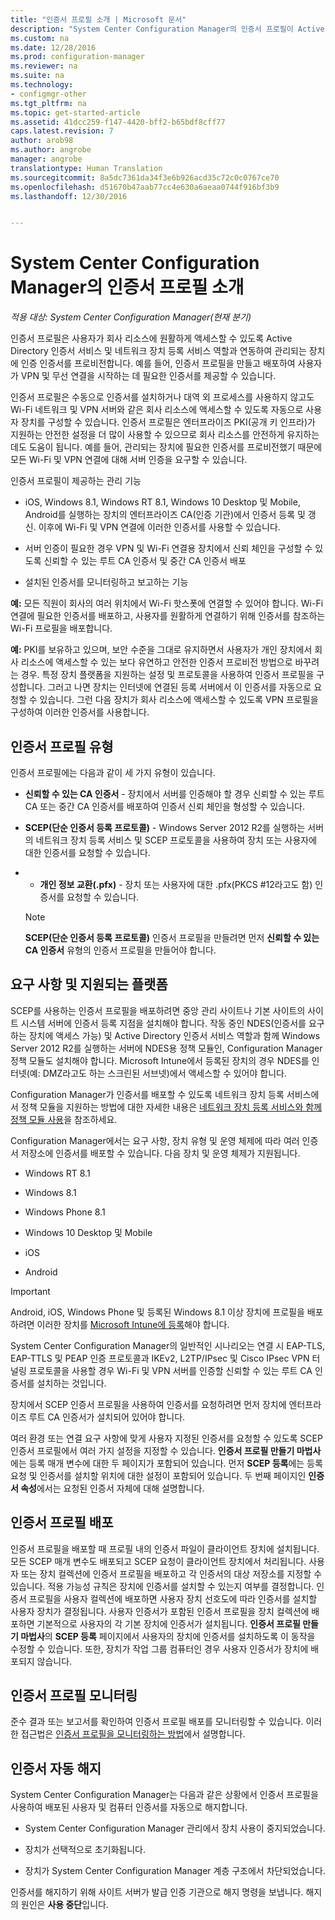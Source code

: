```yaml
---
title: "인증서 프로필 소개 | Microsoft 문서"
description: "System Center Configuration Manager의 인증서 프로필이 Active Directory 인증서 서비스에서 작동하는 방식을 알아봅니다."
ms.custom: na
ms.date: 12/28/2016
ms.prod: configuration-manager
ms.reviewer: na
ms.suite: na
ms.technology:
- configmgr-other
ms.tgt_pltfrm: na
ms.topic: get-started-article
ms.assetid: 41dcc259-f147-4420-bff2-b65bdf8cff77
caps.latest.revision: 7
author: arob98
ms.author: angrobe
manager: angrobe
translationtype: Human Translation
ms.sourcegitcommit: 8a5dc7361da34f3e6b926acd35c72c0c0767ce70
ms.openlocfilehash: d51670b47aab77cc4e630a6aeaa0744f916bf3b9
ms.lasthandoff: 12/30/2016


---
```

# <a name="introduction-to-certificate-profiles-in-system-center-configuration-manager"></a>System Center Configuration Manager의 인증서 프로필 소개

*적용 대상: System Center Configuration Manager(현재 분기)*


인증서 프로필은 사용자가 회사 리소스에 원활하게 액세스할 수 있도록 Active Directory 인증서 서비스 및 네트워크 장치 등록 서비스 역할과 연동하여 관리되는 장치에 인증 인증서를 프로비전합니다. 예를 들어, 인증서 프로필을 만들고 배포하여 사용자가 VPN 및 무선 연결을 시작하는 데 필요한 인증서를 제공할 수 있습니다. 

인증서 프로필은 수동으로 인증서를 설치하거나 대역 외 프로세스를 사용하지 않고도 Wi-Fi 네트워크 및 VPN 서버와 같은 회사 리소스에 액세스할 수 있도록 자동으로 사용자 장치를 구성할 수 있습니다. 인증서 프로필은 엔터프라이즈 PKI(공개 키 인프라)가 지원하는 안전한 설정을 더 많이 사용할 수 있으므로 회사 리소스를 안전하게 유지하는 데도 도움이 됩니다. 예를 들어, 관리되는 장치에 필요한 인증서를 프로비전했기 때문에 모든 Wi-Fi 및 VPN 연결에 대해 서버 인증을 요구할 수 있습니다.   

인증서 프로필이 제공하는 관리 기능  

-   iOS, Windows 8.1, Windows RT 8.1, Windows 10 Desktop 및 Mobile, Android를 실행하는 장치의 엔터프라이즈 CA(인증 기관)에서 인증서 등록 및 갱신. 이후에 Wi-Fi 및 VPN 연결에 이러한 인증서를 사용할 수 있습니다.  

-   서버 인증이 필요한 경우 VPN 및 Wi-Fi 연결용 장치에서 신뢰 체인을 구성할 수 있도록 신뢰할 수 있는 루트 CA 인증서 및 중간 CA 인증서 배포  

-   설치된 인증서를 모니터링하고 보고하는 기능  

**예:** 모든 직원이 회사의 여러 위치에서 Wi-Fi 핫스폿에 연결할 수 있어야 합니다. Wi-Fi 연결에 필요한 인증서를 배포하고, 사용자를 원활하게 연결하기 위해 인증서를 참조하는 Wi-Fi 프로필을 배포합니다.  

**예:** PKI를 보유하고 있으며, 보안 수준을 그대로 유지하면서 사용자가 개인 장치에서 회사 리소스에 액세스할 수 있는 보다 유연하고 안전한 인증서 프로비전 방법으로 바꾸려는 경우. 특정 장치 플랫폼을 지원하는 설정 및 프로토콜을 사용하여 인증서 프로필을 구성합니다. 그러고 나면 장치는 인터넷에 연결된 등록 서버에서 이 인증서를 자동으로 요청할 수 있습니다. 그런 다음 장치가 회사 리소스에 액세스할 수 있도록 VPN 프로필을 구성하여 이러한 인증서를 사용합니다.  

## <a name="types-of-certificate-profiles"></a>인증서 프로필 유형  
 인증서 프로필에는 다음과 같이 세 가지 유형이 있습니다.  

-   **신뢰할 수 있는 CA 인증서** - 장치에서 서버를 인증해야 할 경우 신뢰할 수 있는 루트 CA 또는 중간 CA 인증서를 배포하여 인증서 신뢰 체인을 형성할 수 있습니다.  

-   **SCEP(단순 인증서 등록 프로토콜)** - Windows Server 2012 R2를 실행하는 서버의 네트워크 장치 등록 서비스 및 SCEP 프로토콜을 사용하여 장치 또는 사용자에 대한 인증서를 요청할 수 있습니다.
-   -   **개인 정보 교환(.pfx)** - 장치 또는 사용자에 대한 .pfx(PKCS #12라고도 함) 인증서를 요청할 수 있습니다.

    > [!NOTE]  
    >  **SCEP(단순 인증서 등록 프로토콜)** 인증서 프로필을 만들려면 먼저 **신뢰할 수 있는 CA 인증서** 유형의 인증서 프로필을 만들어야 합니다.  

## <a name="requirements-and-supported-platforms"></a>요구 사항 및 지원되는 플랫폼  
 SCEP를 사용하는 인증서 프로필을 배포하려면 중앙 관리 사이트나 기본 사이트의 사이트 시스템 서버에 인증서 등록 지점을 설치해야 합니다. 작동 중인 NDES(인증서를 요구하는 장치에 액세스 가능) 및 Active Directory 인증서 서비스 역할과 함께 Windows Server 2012 R2를 실행하는 서버에 NDES용 정책 모듈인, Configuration Manager 정책 모듈도 설치해야 합니다. Microsoft Intune에서 등록된 장치의 경우 NDES를 인터넷(예: DMZ라고도 하는 스크린된 서브넷)에서 액세스할 수 있어야 합니다.  

 Configuration Manager가 인증서를 배포할 수 있도록 네트워크 장치 등록 서비스에서 정책 모듈을 지원하는 방법에 대한 자세한 내용은 [네트워크 장치 등록 서비스와 함께 정책 모듈 사용](http://go.microsoft.com/fwlink/p/?LinkId=328657)을 참조하세요.  

 Configuration Manager에서는 요구 사항, 장치 유형 및 운영 체제에 따라 여러 인증서 저장소에 인증서를 배포할 수 있습니다. 다음 장치 및 운영 체제가 지원됩니다.  

-   Windows RT 8.1  

-   Windows 8.1  

-   Windows Phone 8.1  

-   Windows 10 Desktop 및 Mobile  

-   iOS  

-   Android  

> [!IMPORTANT]  
>  Android, iOS, Windows Phone 및 등록된 Windows 8.1 이상 장치에 프로필을 배포하려면 이러한 장치를 [Microsoft Intune에 등록](https://technet.microsoft.com/en-us/library/dn646962.aspx)해야 합니다.   

System Center Configuration Manager의 일반적인 시나리오는 연결 시 EAP-TLS, EAP-TTLS 및 PEAP 인증 프로토콜과 IKEv2, L2TP/IPsec 및 Cisco IPsec VPN 터널링 프로토콜을 사용할 경우 Wi-Fi 및 VPN 서버를 인증할 신뢰할 수 있는 루트 CA 인증서를 설치하는 것입니다.  

장치에서 SCEP 인증서 프로필을 사용하여 인증서를 요청하려면 먼저 장치에 엔터프라이즈 루트 CA 인증서가 설치되어 있어야 합니다.  

여러 환경 또는 연결 요구 사항에 맞게 사용자 지정된 인증서를 요청할 수 있도록 SCEP 인증서 프로필에서 여러 가지 설정을 지정할 수 있습니다. **인증서 프로필 만들기 마법사** 에는 등록 매개 변수에 대한 두 페이지가 포함되어 있습니다. 먼저 **SCEP 등록**에는 등록 요청 및 인증서를 설치할 위치에 대한 설정이 포함되어 있습니다. 두 번째 페이지인 **인증서 속성**에서는 요청된 인증서 자체에 대해 설명합니다.  

## <a name="deploying-certificate-profiles"></a>인증서 프로필 배포  
 인증서 프로필을 배포할 때 프로필 내의 인증서 파일이 클라이언트 장치에 설치됩니다. 모든 SCEP 매개 변수도 배포되고 SCEP 요청이 클라이언트 장치에서 처리됩니다. 사용자 또는 장치 컬렉션에 인증서 프로필을 배포하고 각 인증서의 대상 저장소를 지정할 수 있습니다. 적용 가능성 규칙은 장치에 인증서를 설치할 수 있는지 여부를 결정합니다. 인증서 프로필을 사용자 컬렉션에 배포하면 사용자 장치 선호도에 따라 인증서를 설치할 사용자 장치가 결정됩니다. 사용자 인증서가 포함된 인증서 프로필을 장치 컬렉션에 배포하면 기본적으로 사용자의 각 기본 장치에 인증서가 설치됩니다. **인증서 프로필 만들기 마법사**의 **SCEP 등록** 페이지에서 사용자의 장치에 인증서를 설치하도록 이 동작을 수정할 수 있습니다. 또한, 장치가 작업 그룹 컴퓨터인 경우 사용자 인증서가 장치에 배포되지 않습니다.  

## <a name="monitoring-certificate-profiles"></a>인증서 프로필 모니터링  

준수 결과 또는 보고서를 확인하여 인증서 프로필 배포를 모니터링할 수 있습니다. 이러한 접근법은 [인증서 프로필을 모니터링하는 방법](/sccm/protect/deploy-use/monitor-certificate-profiles)에서 설명합니다.


## <a name="automatic-revocation-of-certificates"></a>인증서 자동 해지  
 System Center Configuration Manager는 다음과 같은 상황에서 인증서 프로필을 사용하여 배포된 사용자 및 컴퓨터 인증서를 자동으로 해지합니다.  

-   System Center Configuration Manager 관리에서 장치 사용이 중지되었습니다.  

-   장치가 선택적으로 초기화됩니다.  

-   장치가 System Center Configuration Manager 계층 구조에서 차단되었습니다.  

 인증서를 해지하기 위해 사이트 서버가 발급 인증 기관으로 해지 명령을 보냅니다. 해지의 원인은 **사용 중단**입니다.  

